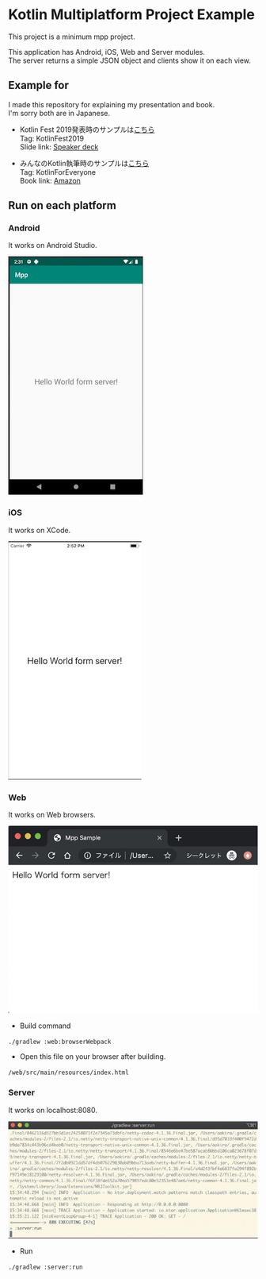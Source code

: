 # Kotlin Multiplatform Project Example

This project is a minimum mpp project.  

This application has Android, iOS, Web and Server modules.  
The server returns a simple JSON object and clients show it on each view.

## Example for

I made this repository for explaining my presentation and book.  
I'm sorry both are in Japanese.

* Kotlin Fest 2019発表時のサンプルは[こちら](https://github.com/AAkira/mpp-example/tree/KotlinFest2019)  
Tag: KotlinFest2019   
Slide link: [Speaker deck](https://speakerdeck.com/aakira/introduction-kotlin-mpp)

* みんなのKotlin執筆時のサンプルは[こちら](https://github.com/AAkira/mpp-example/tree/KotlinForEveryone)  
Tag: KotlinForEveryone   
Book link: [Amazon](https://amzn.to/2FZRLiZ)

## Run on each platform 

### Android

It works on Android Studio.

![preview-android][preview-android]

### iOS

It works on XCode.

![preview-ios][preview-ios]

### Web

It works on Web browsers.

![preview-web][preview-web]

* Build command

`./gradlew :web:browserWebpack`

* Open this file on your browser after building.

`/web/src/main/resources/index.html`

### Server

It works on localhost:8080.

![preview-server][preview-server]

* Run

`./gradlew :server:run`

[preview-android]: /arts/mpp-android.jpg
[preview-ios]: /arts/mpp-ios.jpg
[preview-web]: /arts/mpp-web.jpg
[preview-server]: /arts/mpp-server.jpg
